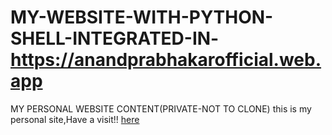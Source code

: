 # MY-WEBSITE-WITH-PYTHON-SHELL-INTEGRATED-IN-https://anandprabhakarofficial.web.app
MY PERSONAL WEBSITE CONTENT(PRIVATE-NOT TO CLONE)
this is my personal site,Have a visit!! [here](https://anandprabhakarofficial.web.app)
